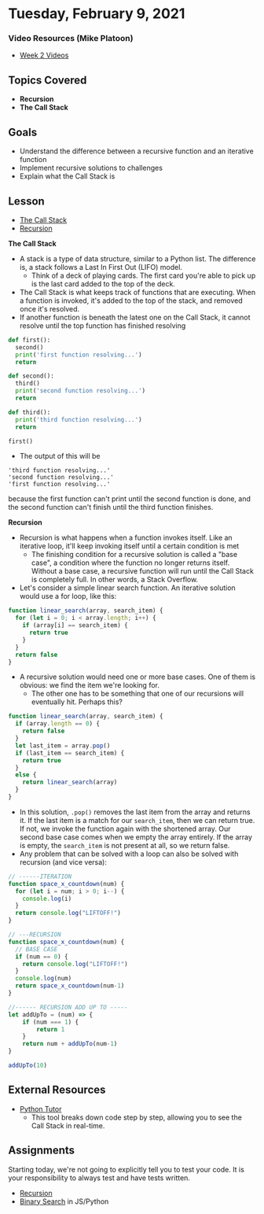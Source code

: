 # Tuesday, February 9, 2021

### Video Resources (Mike Platoon)
- [Week 2 Videos](https://www.youtube.com/watch?v=KvHnKz02as0&list=PLu0CiQ7bzwETVRIa3L6x8FY3UxJoT1SOY)

## Topics Covered
- **Recursion**
- **The Call Stack**

## Goals
- Understand the difference between a recursive function and an iterative function
- Implement recursive solutions to challenges
- Explain what the Call Stack is

## Lesson
- [The Call Stack](https://docs.google.com/presentation/d/123b2TsW6k0OfvBOH4fmVkKUq7xT3WZ1SEWEUBpfnrqc/edit?usp=sharing)
- [Recursion](https://github.com/novemberplatoon/curriculum/blob/master/week-02/lecture-materials/recursion.pdf)

**The Call Stack**
- A stack is a type of data structure, similar to a Python list. The difference is, a stack follows a Last In First Out (LIFO) model.
  - Think of a deck of playing cards. The first card you're able to pick up is the last card added to the top of the deck.
- The Call Stack is what keeps track of functions that are executing. When a function is invoked, it's added to the top of the stack, and removed once it's resolved.
- If another function is beneath the latest one on the Call Stack, it cannot resolve until the top function has finished resolving
```python
def first():
  second()
  print('first function resolving...')
  return

def second():
  third()
  print('second function resolving...')
  return

def third():
  print('third function resolving...')
  return

first()
```

- The output of this will be
```
'third function resolving...'
'second function resolving...'
'first function resolving...'
```
because the first function can't print until the second function is done, and the second function can't finish until the third function finishes.

**Recursion**

- Recursion is what happens when a function invokes itself. Like an iterative loop, it'll keep invoking itself until a certain condition is met
  - The finishing condition for a recursive solution is called a "base case", a condition where the function no longer returns itself. Without a base case, a recursive function will run until the Call Stack is completely full. In other words, a Stack Overflow.
- Let's consider a simple linear search function. An iterative solution would use a for loop, like this:
```javascript
function linear_search(array, search_item) {
  for (let i = 0; i < array.length; i++) {
    if (array[i] == search_item) {
      return true
    }
  }
  return false
}
```
- A recursive solution would need one or more base cases. One of them is obvious: we find the item we're looking for.
  - The other one has to be something that one of our recursions will eventually hit. Perhaps this?
```javascript
function linear_search(array, search_item) {
  if (array.length == 0) {
    return false
  }
  let last_item = array.pop()
  if (last_item == search_item) {
    return true
  }
  else {
    return linear_search(array)
  }
}
```
- In this solution, `.pop()` removes the last item from the array and returns it. If the last item is a match for our `search_item`, then we can return true. If not, we invoke the function again with the shortened array. Our second base case comes when we empty the array entirely. If the array is empty, the `search_item` is not present at all, so we return false.
- Any problem that can be solved with a loop can also be solved with recursion (and vice versa):
```javascript
// ------ITERATION
function space_x_countdown(num) {
  for (let i = num; i > 0; i--) {
    console.log(i)
  }
  return console.log("LIFTOFF!")
}

// ---RECURSION
function space_x_countdown(num) {
  // BASE CASE
  if (num == 0) {
    return console.log("LIFTOFF!")
  }
  console.log(num)
  return space_x_countdown(num-1)
}

//------ RECURSION ADD UP TO -----
let addUpTo = (num) => {
    if (num === 1) {
        return 1
    }
    return num + addUpTo(num-1)
}

addUpTo(10)
```

## External Resources
- [Python Tutor](http://www.pythontutor.com/visualize.html#mode=edit)
  - This tool breaks down code step by step, allowing you to see the Call Stack in real-time.

## Assignments
Starting today, we're not going to explicitly tell you to test your code. It is your responsibility to always test and have tests written.
* [Recursion](https://github.com/novemberplatoon/recursion)
* [Binary Search](https://github.com/novemberplatoon/binary-search) in JS/Python
